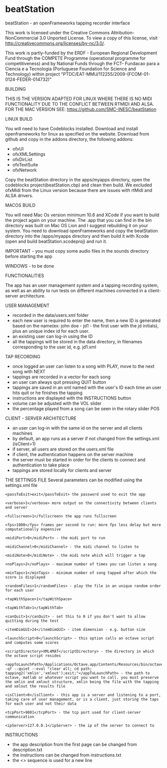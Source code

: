 beatStation
===========

beatStation - an openFrameworks tapping recorder interface

This work is licensed under the Creative Commons Attribution-NonCommercial 3.0 Unported License. To view a copy of this license, visit http://creativecommons.org/licenses/by-nc/3.0/.

This work is partly-funded by the ERDF - European Regional Development Fund through the COMPETE Programme (operational programme for competitiveness) and by National Funds through the FCT-  Fundacao para a Ciencia e a Tecnologia (Portuguese Foundation for Science and Technology) within project "PTDC/EAT-MMU/112255/2009-(FCOM-01-0124-FEDER-014732)"



BUILDING 

THIS IS THE VERSION ADAPTED FOR LINUX WHERE THERE IS NO MIDI FUNCTIONALITY DUE TO THE CONFLICT BETWEEN RTMIDI AND ALSA. FOR THE MAC VERSION SEE: https://github.com/SMC-INESC/beatStation


LINUX BUILD

You will need to have Codeblocks installed.
Download and install openframeworks for linux as specified on the website.
Download from github and copy in the addons directory, the following addons:

- ofxUI
- ofxXMLSettings
- ofxDirList
- ofxTextSuite
- ofxNetwork

Copy the beatStation directory in the apps/myapps directory, open the codeblocks project(beatStation.cbp) and clean then build.
We excluded ofxMidi from the Linux version because there are issues with rtMidi and ALSA drivers.


MACOS BUILD

You will need Mac Os version minimum 10.6 and XCode if you want to build the project again on your machine.
The .app that you can find in the bin directory was built on Mac OS Lion and I suggest rebuilding it on your system. 
You need to download openFrameworks and copy the beatStation directory into the /apps/myapps directory and then build it with Xcode (open and build beatStation.xcodeproj) and run it.

IMPORTANT - you must copy some audio files in the sounds directory before starting the app

WINDOWS - to be done



FUNCTIONALITIES

The app has an user management system and a tapping recording system, as well as an ability to run tests on different machines connected in a client-server architecture. 

USER MANAGEMENT
- recorded in the data/users.xml folder
- each new user is required to enter the name, then a new ID is generated based on the name(ex: john doe - jd1 - the first user with the jd initials), plus an unique index id for each user. 
- an existing user can log-in using the ID 
- all the tappings will be stored in the data directory, in filenames corresponding to the user id, e.g. jd1.xml

TAP RECORDING
- once logged an user can listen to a song with PLAY, move to the next song with NEXT
- tappings are recorded in a vector for each song
- an user can always quit pressing QUIT button
- tappings are saved in an xml named with the user's ID each time an user hits quit or he finishes the tapping
- instructions are displayed with the INSTRUCTIONS button
- volume can be adjusted with the VOL slider
- the percentage played from a song can be seen in the rotary slider POS

CLIENT - SERVER ARCHITECTURE
- an user can log-in with the same id on the server and all clients machines
- by default, an app runs as a server if not changed from the settings.xml (isClient=1)
- if server, all users are stored on the users.xml file
- if client, the authentication happens on the server machine
- the server must be started in order for the clients to connect and authentication to take place
- tappings are stored locally for clients and server

THE SETTINGS FILE
Several parameters can be modified using the settings.xml file
<settings>

    <passToExit>exit</passToExit> the password used to exit the app

    <verbose>1</verbose> more output on the connectivity between clients and server

    <fullscreen>1</fullscreen> the app runs fullscreen

    <fps>1000</fps> frames per second to run: more fps less delay but more computationally expensive

    <midiPort>0</midiPort> - the midi port to run

    <midiChannel>0</midiChannel> - the midi channel to listen to

    <midiNote>0</midiNote> - the midi note which will trigger a tap

    <noPlays>2</noPlays> - maximum number of times you can listen a song

    <minTaps>1</minTaps> - minimum number of song tapped after which the score is displayed
    
    <randomFiles>1</randomFiles> - play the file in an unique random order for each user

    <tapWithSpace>1</tapWithSpace>

    <tapWithTab>1</tapWithTab>

    <canQuit>1</canQuit> - set this to 0 if you don't want to allow quitting during the test

    <itemDimGUI>24</itemDimGUI> - item dimension - e.g. button size 

    <launchScript>0</launchScript> - this option calls an octave script and computes some scores

    <scriptDirectory>XML4MAT</scriptDirectory> - the directory in which the octave script resides

    <appToLaunchPath>/Applications/Octave.app/Contents/Resources/bin/octave -qf --quiet --eval "clear all; cd path; tapping2('xmlin','xmlout');exit;"</appToLaunchPath> - the path to octave, matlab or whatever script you want to call. you must preserve the xmlin and xmlout structure, xmlin being the file with the tapping and xmlout the results file

    <isClient>0</isClient> - this app is a server and listening to a port, taking care of user management, or is a client, just storing the taps for each user and not their data

    <tcpPort>9001</tcpPort> - the tcp port used for client-server communication 

    <ipServer>127.0.0.1</ipServer> - the ip of the server to connect to
</settings>

INSTRUCTIONS
- the app description from the first page can be changed from description.txt
- the instructions can be changed from instructions.txt
- the <> sequence is used for a new line

